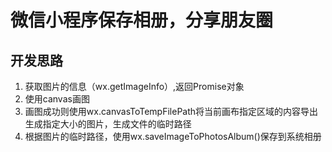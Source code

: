 # 微信小程序保存相册，分享朋友圈
## 开发思路
1. 获取图片的信息（wx.getImageInfo）,返回Promise对象  
2. 使用canvas画图  
3. 画图成功则使用wx.canvasToTempFilePath将当前画布指定区域的内容导出生成指定大小的图片，生成文件的临时路径  
4. 根据图片的临时路径，使用wx.saveImageToPhotosAlbum()保存到系统相册  

